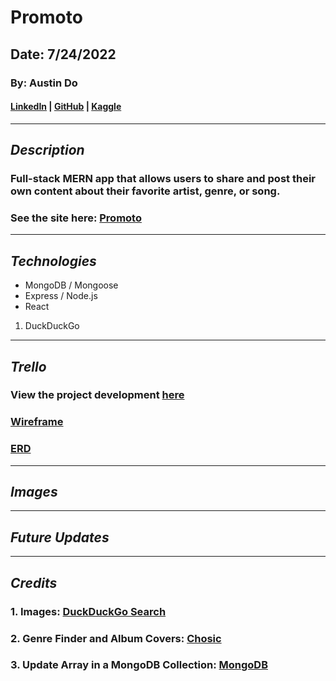 # Promoto

## Date: 7/24/2022

### By: Austin Do

#### **[LinkedIn](https://www.linkedin.com/in/austin-do/) | [GitHub](https://github.com/austinndo) | [Kaggle](https://www.kaggle.com/austindo)**

---

## **_Description_**

### Full-stack MERN app that allows users to share and post their own content about their favorite artist, genre, or song.

### See the site here: [Promoto]()

---

## **_Technologies_**

- MongoDB / Mongoose
- Express / Node.js
- React

1. DuckDuckGo

---

## **_Trello_**

### View the project development [here](https://trello.com/invite/b/C5WnHRWw/0e369414cd57d38893995b2877c4b12e/promoto)

### [Wireframe](https://wireframe.cc/Hyra9u)

### [ERD](https://drive.google.com/file/d/1GZttuTBhEKmNavor16SxlhXQMraRVypQ/view?usp=sharing)

---

## **_Images_**

---

## **_Future Updates_**

---

## **_Credits_**

### 1. Images: [DuckDuckGo Search](https://duckduckgo.com/)

### 2. Genre Finder and Album Covers: [Chosic](https://www.chosic.com/music-genre-finder/)

### 3. Update Array in a MongoDB Collection: [MongoDB](https://www.mongodb.com/docs/v4.2/reference/operator/update/push/)
